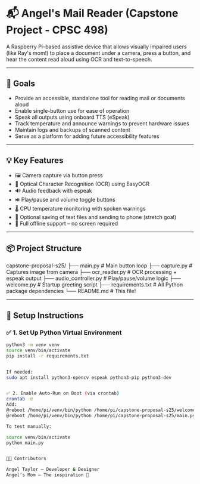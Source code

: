 # 📬 Angel's Mail Reader (Capstone Project - CPSC 498)

A Raspberry Pi–based assistive device that allows visually impaired users (like Ray's mom!) to place a document under a camera, press a button, and hear the content read aloud using OCR and text-to-speech.

---

## 🎯 Goals

- Provide an accessible, standalone tool for reading mail or documents aloud
- Enable single-button use for ease of operation
- Speak all outputs using onboard TTS (eSpeak)
- Track temperature and announce warnings to prevent hardware issues
- Maintain logs and backups of scanned content
- Serve as a platform for adding future accessibility features

---

## 💡 Key Features

- 🖼️ Camera capture via button press
- 🧠 Optical Character Recognition (OCR) using EasyOCR
- 🔊 Audio feedback with espeak
- ⏯️ Play/pause and volume toggle buttons
- 🌡️ CPU temperature monitoring with spoken warnings
- 📝 Optional saving of text files and sending to phone (stretch goal)
- 🔁 Full offline support – no screen required

---

## 📦 Project Structure

capstone-proposal-s25/ ├── main.py # Main button loop ├── capture.py # Captures image from camera ├── ocr_reader.py # OCR processing + espeak output ├── audio_controller.py # Play/pause/volume logic ├── welcome.py # Startup greeting script ├── requirements.txt # All Python package dependencies └── README.md # This file!


---

## 🚀 Setup Instructions

### ✅ 1. Set Up Python Virtual Environment

```bash
python3 -m venv venv
source venv/bin/activate
pip install -r requirements.txt


If needed:
sudo apt install python3-opencv espeak python3-pip python3-dev


✅ 2. Enable Auto-Run on Boot (via crontab)
crontab -e
Add:
@reboot /home/pi/venv/bin/python /home/pi/capstone-proposal-s25/welcome.py
@reboot /home/pi/venv/bin/python /home/pi/capstone-proposal-s25/main.py

To test manually:

source venv/bin/activate
python main.py


👩‍💻 Contributors

Angel Taylor – Developer & Designer
Angel’s Mom – The inspiration 💛
